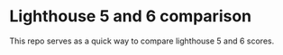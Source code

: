 # Lighthouse 5 and 6 comparison

This repo serves as a quick way to compare lighthouse 5 and 6 scores.
